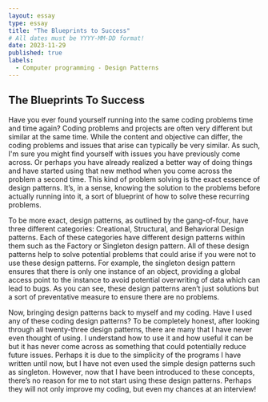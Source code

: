 ```yaml
---
layout: essay
type: essay
title: "The Blueprints to Success"
# All dates must be YYYY-MM-DD format!
date: 2023-11-29
published: true
labels:
  - Computer programming - Design Patterns
---
```


## The Blueprints To Success

Have you ever found yourself running into the same coding problems time and time again? Coding problems and projects are often very different but similar at the same time. While the content and objective can differ, the coding problems and issues that arise can typically be very similar. As such, I'm sure you might find yourself with issues you have previously come across. Or perhaps you have already realized a better way of doing things and have started using that new method when you come across the problem a second time. This kind of problem solving is the exact essence of design patterns. It’s, in a sense, knowing the solution to the problems before actually running into it, a sort of blueprint of how to solve these recurring problems.

To be more exact, design patterns, as outlined by the gang-of-four, have three different categories: Creational, Structural, and Behavioral Design patterns. Each of these categories have different design patterns within them such as the Factory or Singleton design pattern. All of these design patterns help to solve potential problems that could arise if you were not to use these design patterns. For example, the singleton design pattern ensures that there is only one instance of an object, providing a global access point to the instance to avoid potential overwriting of data which can lead to bugs. As you can see, these design patterns aren’t just solutions but a sort of preventative measure to ensure there are no problems.

Now, bringing design patterns back to myself and my coding. Have I used any of these coding design patterns? To be completely honest, after looking through all twenty-three design patterns, there are many that I have never even thought of using. I understand how to use it and how useful it can be but it has never come across as something that could potentially reduce future issues. Perhaps it is due to the simplicity of the programs I have written until now, but I have not even used the simple design patterns such as singleton. However, now that I have been introduced to these concepts, there’s no reason for me to not start using these design patterns. Perhaps they will not only improve my coding, but even my chances at an interview!
